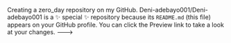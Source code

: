 Creating a zero_day repository on my GitHub. 
Deni-adebayo001/Deni-adebayo001 is a ✨ special ✨ repository because its `README.md` (this file) appears on your GitHub profile.
You can click the Preview link to take a look at your changes.
--->
